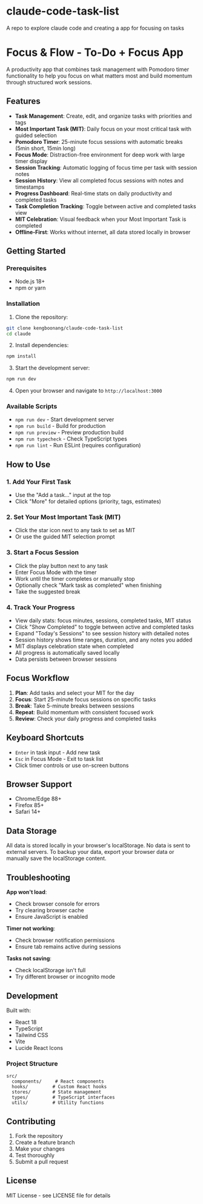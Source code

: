 # claude-code-task-list
A repo to explore claude code and creating a app for focusing on tasks

# Focus & Flow - To-Do + Focus App

A productivity app that combines task management with Pomodoro timer functionality to help you focus on what matters most and build momentum through structured work sessions.

## Features

- **Task Management**: Create, edit, and organize tasks with priorities and tags
- **Most Important Task (MIT)**: Daily focus on your most critical task with guided selection
- **Pomodoro Timer**: 25-minute focus sessions with automatic breaks (5min short, 15min long)
- **Focus Mode**: Distraction-free environment for deep work with large timer display
- **Session Tracking**: Automatic logging of focus time per task with session notes
- **Session History**: View all completed focus sessions with notes and timestamps
- **Progress Dashboard**: Real-time stats on daily productivity and completed tasks
- **Task Completion Tracking**: Toggle between active and completed tasks view
- **MIT Celebration**: Visual feedback when your Most Important Task is completed
- **Offline-First**: Works without internet, all data stored locally in browser

## Getting Started

### Prerequisites

- Node.js 18+ 
- npm or yarn

### Installation

1. Clone the repository:
```bash
git clone kengboonang/claude-code-task-list
cd claude
```

2. Install dependencies:
```bash
npm install
```

3. Start the development server:
```bash
npm run dev
```

4. Open your browser and navigate to `http://localhost:3000`

### Available Scripts

- `npm run dev` - Start development server
- `npm run build` - Build for production
- `npm run preview` - Preview production build
- `npm run typecheck` - Check TypeScript types
- `npm run lint` - Run ESLint (requires configuration)

## How to Use

### 1. Add Your First Task
- Use the "Add a task..." input at the top
- Click "More" for detailed options (priority, tags, estimates)

### 2. Set Your Most Important Task (MIT)
- Click the star icon next to any task to set as MIT
- Or use the guided MIT selection prompt

### 3. Start a Focus Session
- Click the play button next to any task
- Enter Focus Mode with the timer
- Work until the timer completes or manually stop
- Optionally check "Mark task as completed" when finishing
- Take the suggested break

### 4. Track Your Progress
- View daily stats: focus minutes, sessions, completed tasks, MIT status
- Click "Show Completed" to toggle between active and completed tasks
- Expand "Today's Sessions" to see session history with detailed notes
- Session history shows time ranges, duration, and any notes you added
- MIT displays celebration state when completed
- All progress is automatically saved locally
- Data persists between browser sessions

## Focus Workflow

1. **Plan**: Add tasks and select your MIT for the day
2. **Focus**: Start 25-minute focus sessions on specific tasks
3. **Break**: Take 5-minute breaks between sessions
4. **Repeat**: Build momentum with consistent focused work
5. **Review**: Check your daily progress and completed tasks

## Keyboard Shortcuts

- `Enter` in task input - Add new task
- `Esc` in Focus Mode - Exit to task list
- Click timer controls or use on-screen buttons

## Browser Support

- Chrome/Edge 88+
- Firefox 85+
- Safari 14+

## Data Storage

All data is stored locally in your browser's localStorage. No data is sent to external servers. To backup your data, export your browser data or manually save the localStorage content.

## Troubleshooting

**App won't load**: 
- Check browser console for errors
- Try clearing browser cache
- Ensure JavaScript is enabled

**Timer not working**:
- Check browser notification permissions
- Ensure tab remains active during sessions

**Tasks not saving**:
- Check localStorage isn't full
- Try different browser or incognito mode

## Development

Built with:
- React 18
- TypeScript
- Tailwind CSS
- Vite
- Lucide React Icons

### Project Structure
```
src/
  components/     # React components
  hooks/         # Custom React hooks
  stores/        # State management
  types/         # TypeScript interfaces
  utils/         # Utility functions
```

## Contributing

1. Fork the repository
2. Create a feature branch
3. Make your changes
4. Test thoroughly
5. Submit a pull request

## License

MIT License - see LICENSE file for details
